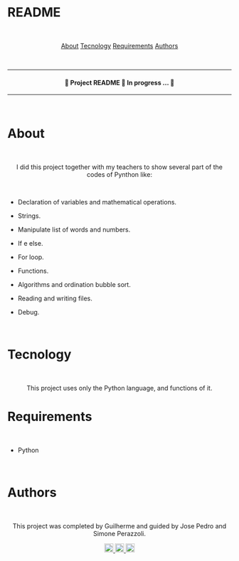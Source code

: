 # README

<br>

<p align="center">
<a href="#About">About</a>
<a href="#Tecnology">Tecnology</a>
<a href="#Requirements">Requirements</a>
<a href="#Authors">Authors</a>
</p> 

<br>

---

<h4 align="center">
  🚧  Project README 🚀 In progress ...  🚧
</h4>

---

<br>

# About

<br>

<p align="center">I did this project together with my teachers to show several part of the codes of Pynthon like:</p>

<br>

- Declaration of variables and mathematical operations.

- Strings. 

- Manipulate list of words and numbers. 

- If e else.

- For loop.

* Functions.

- Algorithms and ordination bubble sort.

- Reading and writing files. 

- Debug.

<br>

# Tecnology

<br>

<p align="center">This project uses only the Python language, and functions of it.

<br>

# Requirements

<br>

- Python

<br>

# Authors

<br>
 
 <p align="center">This project was completed by Guilherme and guided by Jose Pedro and Simone Perazzoli.
  
<br>  
  
<p align="center" dir="auto">
  <a href="https://www.linkedin.com/in/guilherme-henrique-09aa271b3/" rel="nofollow">
<img src="https://user-images.githubusercontent.com/102703306/173641264-3b44f064-897b-4fe3-9149-5992d5e9ffa3.png" alt="LinkedIn Badge" data-canonical-src="https://img.shields.io/badge/-Guigui5840-blue?style=flat-square&amp;logo=Linkedin&amp;logoColor=white&amp;link=https://www.linkedin.com/in/guilherme-henrique-09aa271b3/" style="max-width: 100% width="93" height="20">
  <a href="https://www.linkedin.com/in/jos%C3%A9-pedro-de-santana-neto/" rel="nofollow">
<img src="https://user-images.githubusercontent.com/102703306/173657064-082a4f58-dcfc-4864-acad-5d93a3462367.png" alt="LinkedIn Badge" data-canonical-src="https://img.shields.io/badge/-joseneto-blue?style=flat-square&amp;logo=Linkedin&amp;logoColor=white&amp;link=https://www.linkedin.com/in/jos%C3%A9-pedro-de-santana-neto/" style="max-width: 100% width="93" height="20">
  <a href="https://www.linkedin.com/in/simone-perazzoli/" rel="nofollow">
<img src="https://user-images.githubusercontent.com/102703306/173657421-05fb1d1d-9c22-4885-a24d-63510189a29d.png" alt="LinkedIn Badge" data-canonical-src="https://img.shields.io/badge/-simoneperazzoli-blue?style=flat-square&amp;logo=Linkedin&amp;logoColor=white&amp;link=https:https://www.linkedin.com/in/simone-perazzoli/" style="max-width: 100% width="93" height="20">
